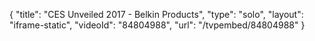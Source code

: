 {
    "title": "CES Unveiled 2017 - Belkin Products",
    "type": "solo",
    "layout": "iframe-static",
    "videoId": "84804988",
    "url": "\/tvpembed\/84804988"
}